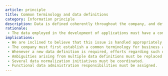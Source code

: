 ```yaml
---
article: principle
title: Common terminology and data definitions
category: Information principle
description: Data is defined coherently throughout the company, and definitions are comprehensible and accessible by all users.
rationale: 
 - The data employed in the development of applications must have a common definition so that the data can be shared. A common terminology facilitates communication and promotes efficient dialogs. Additionally, data and interfaces must be shared among different systems.
implications:
 - We are inclined to believe that this issue is handled appropriately, since there are individuals with "data administration" functions and stated responsibilities. However, an additional significant energy is required, in addition to resources applied in this task. This is essential to develop the information environment.
 - The company must first establish a common terminology for business activities. Such definitions must be uniformly used throughout the company.
 - Whenever a new data definition is required, efforts regarding such definition must be coordinated and reconciled with the corporate data description "glossary." The company's data administrator needs to be responsible for such coordination.
 - Ambiguities arising from multiple data definitions must be replaced by a definition that is accepted and understood by the entire company.
 - Several data normalization initiatives must be coordinated.
 - Functional data administration responsibilities must be assigned.
---
```

